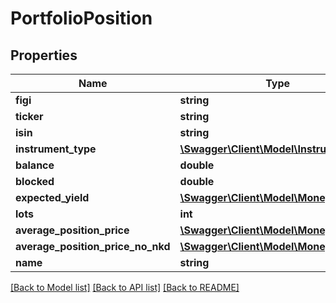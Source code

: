 # PortfolioPosition

## Properties
Name | Type | Description | Notes
------------ | ------------- | ------------- | -------------
**figi** | **string** |  | 
**ticker** | **string** |  | [optional] 
**isin** | **string** |  | [optional] 
**instrument_type** | [**\Swagger\Client\Model\InstrumentType**](InstrumentType.md) |  | 
**balance** | **double** |  | 
**blocked** | **double** |  | [optional] 
**expected_yield** | [**\Swagger\Client\Model\MoneyAmount**](MoneyAmount.md) |  | [optional] 
**lots** | **int** |  | 
**average_position_price** | [**\Swagger\Client\Model\MoneyAmount**](MoneyAmount.md) |  | [optional] 
**average_position_price_no_nkd** | [**\Swagger\Client\Model\MoneyAmount**](MoneyAmount.md) |  | [optional] 
**name** | **string** |  | 

[[Back to Model list]](../../README.md#documentation-for-models) [[Back to API list]](../../README.md#documentation-for-api-endpoints) [[Back to README]](../../README.md)


